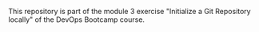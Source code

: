 This repository is part of the module 3 exercise "Initialize a Git Repository locally" of the DevOps Bootcamp course.